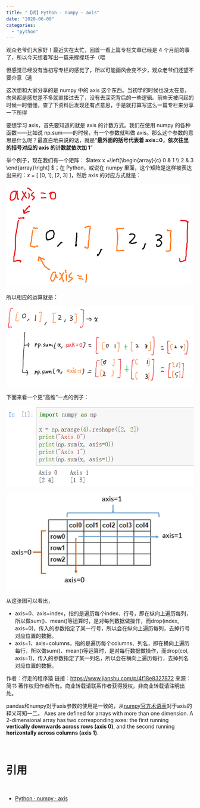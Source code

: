 ```yaml
---
title: "【转】Python · numpy · axis"
date: "2020-06-09"
categories: 
  - "python"
---
```


观众老爷们大家好！最近实在太忙，回首一看上篇专栏文章已经是 4 个月前的事了，所以今天想着写出一篇来撑撑场子（喂

但感觉已经没有当初写专栏的感觉了，所以可能画风会变不少，观众老爷们还望不要介意（逃

这次想和大家分享的是 numpy 中的 axis 这个东西。当初学的时候也没太在意，向来都是感觉差不多就直接过去了，没有去深究背后的一些逻辑。前些天被问起的时候一时懵懂，查了下资料后发现还有点意思，于是就打算写这么一篇专栏来分享一下所得

要想学习 axis，首先要知道的就是 axis 的计数方式。我们在使用 numpy 的各种函数——比如说 np.sum——的时候，有一个参数就叫做 axis。那么这个参数的意思是什么呢？最直白地来说的话，就是“**最外面的括号代表着 axis=0，依次往里的括号对应的 axis 的计数就依次加 1**”

举个例子，现在我们有一个矩阵： $latex x =\\left\[\\begin{array}{c} 0 & 1 \\\\ 2 & 3 \\end{array}\\right\] $；在 Python，或说在 numpy 里面，这个矩阵是这样被表达出来的：_x_ = \[ \[0, 1\], \[2, 3\] \]，然后 axis 的对应方式就是：

[![](images/v2-23bac6d76512cc451157e4f902032f7a_720w.png)](http://127.0.0.1/?attachment_id=3738)

所以相应的运算就是：

[![](images/v2-93d8cd8c8ae6745394150a7c5f5ed663_720w.png)](http://127.0.0.1/?attachment_id=3739)

下面来看一个更“高维”一点的例子：

[![](images/v2-7ddad071b9090fcb2d92a03851005a81_720w.png)](http://127.0.0.1/?attachment_id=3740)

[![](images/2095313-505637f407a94313.png)](http://127.0.0.1/?attachment_id=3741)

从这张图可以看出，

- axis=0、axis=index，指的是遍历每个index、行号，即在纵向上遍历每列，所以做sum()、mean()等运算时，是对每列数据做操作，而drop(index, axis=0)，传入的参数指定了某一行号，所以会在纵向上遍历每列，去掉行号对应位置的数据。
- axis=1、axis=columns，指的是遍历每个columns、列名，即在横向上遍历每行，所以做sum()、mean()等运算时，是对每行数据做操作，而drop(col, axis=1)，传入的参数指定了某一列名，所以会在横向上遍历每行，去掉列名对应位置的数据。

作者：行走的程序猿 链接：https://www.jianshu.com/p/4f18e8327872 来源：简书 著作权归作者所有。商业转载请联系作者获得授权，非商业转载请注明出处。

pandas和numpy对于axis参数的使用是一致的，从[numpy官方术语表](https://link.jianshu.com?t=https%3A%2F%2Fdocs.scipy.org%2Fdoc%2Fnumpy%2Fglossary.html)对于axis的释义可知一二。 Axes are defined for arrays with more than one dimension. A 2-dimensional array has two corresponding axes: the first running **vertically downwards across rows (axis 0)**, and the second running **horizontally across columns (axis 1)**.

 

# 引用

 

- [Python · numpy · axis](https://zhuanlan.zhihu.com/p/30960190)
